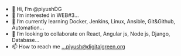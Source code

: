 - 👋 Hi, I’m @piyushDG
- 👀 I’m interested in WEB#3...
- 🌱 I’m currently learning Docker, Jenkins, Linux, Ansible, Git&Github, Automation...
- 💞️ I’m looking to collaborate on React, Angular js, Node js, Django, Database...
- 📫 How to reach me ...piyush@digitalgreen.org

